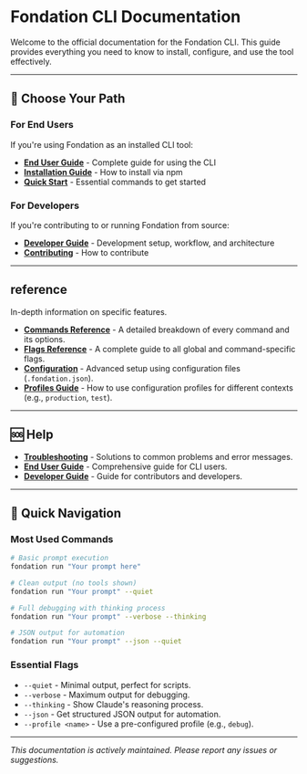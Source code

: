 # Fondation CLI Documentation

Welcome to the official documentation for the Fondation CLI. This guide provides everything you need to know to install, configure, and use the tool effectively.

--- 

## 👥 Choose Your Path

### For End Users
If you're using Fondation as an installed CLI tool:

- [**End User Guide**](./end-user-guide.md) - Complete guide for using the CLI
- [**Installation Guide**](./installation.md) - How to install via npm
- [**Quick Start**](./quick-start.md) - Essential commands to get started

### For Developers
If you're contributing to or running Fondation from source:

- [**Developer Guide**](./developer-guide.md) - Development setup, workflow, and architecture
- [**Contributing**](../CONTRIBUTING.md) - How to contribute

---

## reference

In-depth information on specific features.

- [**Commands Reference**](./commands-reference.md) - A detailed breakdown of every command and its options.
- [**Flags Reference**](./flags-reference.md) - A complete guide to all global and command-specific flags.
- [**Configuration**](./configuration.md) - Advanced setup using configuration files (`.fondation.json`).
- [**Profiles Guide**](./profiles-guide.md) - How to use configuration profiles for different contexts (e.g., `production`, `test`).

---

## 🆘 Help

- [**Troubleshooting**](./troubleshooting.md) - Solutions to common problems and error messages.
- [**End User Guide**](./end-user-guide.md) - Comprehensive guide for CLI users.
- [**Developer Guide**](./developer-guide.md) - Guide for contributors and developers.

---

## 🚀 Quick Navigation

### **Most Used Commands**

```bash
# Basic prompt execution
fondation run "Your prompt here"

# Clean output (no tools shown)
fondation run "Your prompt" --quiet

# Full debugging with thinking process
fondation run "Your prompt" --verbose --thinking

# JSON output for automation
fondation run "Your prompt" --json --quiet
```

### **Essential Flags**

- `--quiet` - Minimal output, perfect for scripts.
- `--verbose` - Maximum output for debugging.
- `--thinking` - Show Claude's reasoning process.
- `--json` - Get structured JSON output for automation.
- `--profile <name>` - Use a pre-configured profile (e.g., `debug`).

--- 

*This documentation is actively maintained. Please report any issues or suggestions.*